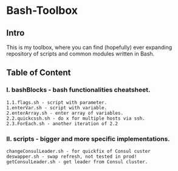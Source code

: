 # Bash-Toolbox

## Intro
This is my toolbox, where you can find (hopefully) ever expanding repository of scripts and common modules written in Bash. 

## Table of Content
### I. bashBlocks - bash functionalities cheatsheet.
    1.1.flags.sh - script with parameter.
    1.enterVar.sh - script with variable.
    2.enterArray.sh - enter array of variables.
    2.2.quickcssh.sh - do x for multiple hosts via ssh.
    2.3.ForEach.sh - another iteration of 2.2

### II. scripts - bigger and more specific implementations.
    changeConsulLeader.sh - for quickfix of Consul custer
    deswapper.sh - swap refresh, not tested in prod!
    getConsulLeader.sh - get leader from Consul cluster.
 
